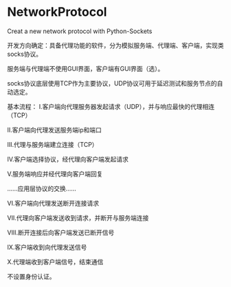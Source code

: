 # NetworkProtocol
Creat a new network protocol with Python-Sockets

开发方向确定：具备代理功能的软件，分为模拟服务端、代理端、客户端，实现类socks协议。

服务端与代理端不使用GUI界面，客户端有GUI界面（选）。

socks协议底层使用TCP作为主要协议，UDP协议可用于延迟测试和服务节点的自动选定。


基本流程：
  I.客户端向代理服务器发起请求（UDP），并与响应最快的代理相连（TCP）
  
  II.客户端向代理发送服务端ip和端口 
  
  III.代理与服务端建立连接（TCP）
  
  IV.客户端选择协议，经代理向客户端发起请求
  
  V.服务端响应并经代理向客户端回复
  
  ……应用层协议的交换……
        
  VI.客户端向代理发送断开连接请求 
  
  VII.代理向客户端发送收到请求，并断开与服务端连接 
  
  VIII.断开连接后向客户端发送已断开信号 
  
  IX.客户端收到向代理发送信号 
  
  X.代理端收到客户端信号，结束通信 
  
 
不设置身份认证。

